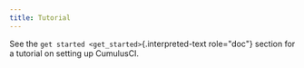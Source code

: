 ```yaml
---
title: Tutorial
---
```


See the `get started <get_started>`{.interpreted-text role="doc"}
section for a tutorial on setting up CumulusCI.
